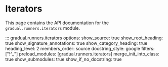 # Iterators

This page contains the API documentation for the `gradual.runners.iterators` module.

::: gradual.runners.iterators
    options:
        show_source: true
        show_root_heading: true
        show_signature_annotations: true
        show_category_heading: true
        heading_level: 2
        members_order: source
        docstring_style: google
        filters: ["!^_"]
        preload_modules: [gradual.runners.iterators]
        merge_init_into_class: true
        show_submodules: true
        show_if_no_docstring: true
